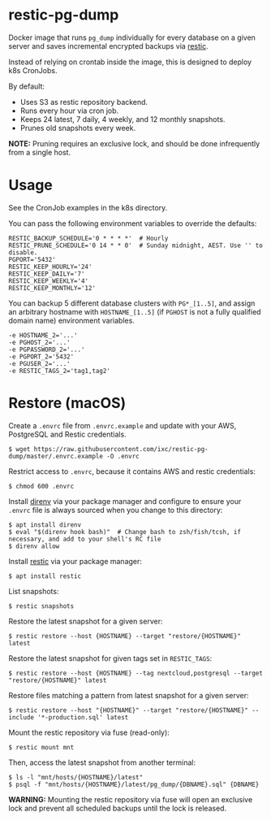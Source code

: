 # restic-pg-dump

Docker image that runs `pg_dump` individually for every database on a given server and saves incremental encrypted backups via [restic].

Instead of relying on crontab inside the image, this is designed to deploy k8s CronJobs.

By default:

- Uses S3 as restic repository backend.
- Runs every hour via cron job.
- Keeps 24 latest, 7 daily, 4 weekly, and 12 monthly snapshots.
- Prunes old snapshots every week.

**NOTE:** Pruning requires an exclusive lock, and should be done infrequently from a single host.


# Usage

See the CronJob examples in the k8s directory.

You can pass the following environment variables to override the defaults:

    RESTIC_BACKUP_SCHEDULE='0 * * * *'  # Hourly
    RESTIC_PRUNE_SCHEDULE='0 14 * * 0'  # Sunday midnight, AEST. Use '' to disable.
    PGPORT='5432'
    RESTIC_KEEP_HOURLY='24'
    RESTIC_KEEP_DAILY='7'
    RESTIC_KEEP_WEEKLY='4'
    RESTIC_KEEP_MONTHLY='12'

You can backup 5 different database clusters with `PG*_[1..5]`, and assign an arbitrary hostname with `HOSTNAME_[1..5]` (if `PGHOST` is not a fully qualified domain name) environment variables.

    -e HOSTNAME_2='...'
    -e PGHOST_2='...'
    -e PGPASSWORD_2='...'
    -e PGPORT_2='5432'
    -e PGUSER_2='...'
    -e RESTIC_TAGS_2='tag1,tag2'


# Restore (macOS)

Create a `.envrc` file from `.envrc.example` and update with your AWS, PostgreSQL and Restic credentials.

    $ wget https://raw.githubusercontent.com/ixc/restic-pg-dump/master/.envrc.example -O .envrc

Restrict access to `.envrc`, because it contains AWS and restic credentials:

    $ chmod 600 .envrc

Install [direnv] via your package manager and configure to ensure your `.envrc` file is always sourced when you change to this directory:

    $ apt install direnv
    $ eval "$(direnv hook bash)"  # Change bash to zsh/fish/tcsh, if necessary, and add to your shell's RC file
    $ direnv allow

Install [restic] via your package manager:

    $ apt install restic

List snapshots:

    $ restic snapshots

Restore the latest snapshot for a given server:

    $ restic restore --host {HOSTNAME} --target "restore/{HOSTNAME}" latest

Restore the latest snapshot for given tags set in `RESTIC_TAGS`:

    $ restic restore --host {HOSTNAME} --tag nextcloud,postgresql --target "restore/{HOSTNAME}" latest

Restore files matching a pattern from latest snapshot for a given server:

    $ restic restore --host "{HOSTNAME}" --target "restore/{HOSTNAME}" --include '*-production.sql' latest

Mount the restic repository via fuse (read-only):

    $ restic mount mnt

Then, access the latest snapshot from another terminal:

    $ ls -l "mnt/hosts/{HOSTNAME}/latest"
    $ psql -f "mnt/hosts/{HOSTNAME}/latest/pg_dump/{DBNAME}.sql" {DBNAME}

**WARNING:** Mounting the restic repository via fuse will open an exclusive lock and prevent all scheduled backups until the lock is released.


[direnv]: https://direnv.net/
[restic]: https://restic.net/
